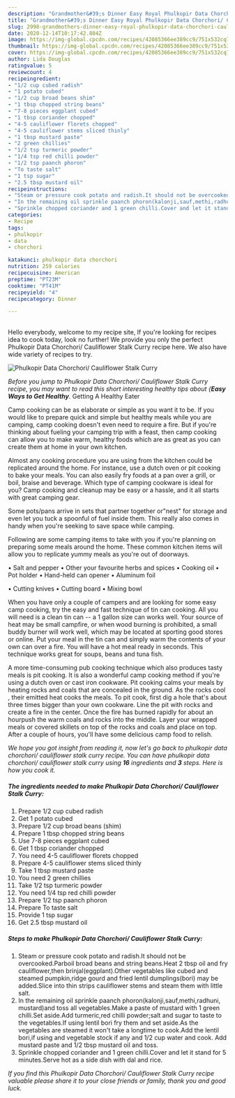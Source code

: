 ```yaml
---
description: "Grandmother&#39;s Dinner Easy Royal Phulkopir Data Chorchori/ Cauliflower Stalk Curry"
title: "Grandmother&#39;s Dinner Easy Royal Phulkopir Data Chorchori/ Cauliflower Stalk Curry"
slug: 2998-grandmothers-dinner-easy-royal-phulkopir-data-chorchori-cauliflower-stalk-curry
date: 2020-12-14T10:17:42.804Z
image: https://img-global.cpcdn.com/recipes/42085366ee389cc9/751x532cq70/phulkopir-data-chorchori-cauliflower-stalk-curry-recipe-main-photo.jpg
thumbnail: https://img-global.cpcdn.com/recipes/42085366ee389cc9/751x532cq70/phulkopir-data-chorchori-cauliflower-stalk-curry-recipe-main-photo.jpg
cover: https://img-global.cpcdn.com/recipes/42085366ee389cc9/751x532cq70/phulkopir-data-chorchori-cauliflower-stalk-curry-recipe-main-photo.jpg
author: Lida Douglas
ratingvalue: 5
reviewcount: 4
recipeingredient:
- "1/2 cup cubed radish"
- "1 potato cubed"
- "1/2 cup broad beans shim"
- "1 tbsp chopped string beans"
- "7-8 pieces eggplant cubed"
- "1 tbsp coriander chopped"
- "4-5 cauliflower florets chopped"
- "4-5 cauliflower stems sliced thinly"
- "1 tbsp mustard paste"
- "2 green chillies"
- "1/2 tsp turmeric powder"
- "1/4 tsp red chilli powder"
- "1/2 tsp paanch phoron"
- "To taste salt"
- "1 tsp sugar"
- "2.5 tbsp mustard oil"
recipeinstructions:
- "Steam or pressure cook potato and radish.It should not be overcooked.Parboil broad beans and string beans.Heat 2 tbsp oil and fry cauliflower,then brinjal(eggplant).Other vegetables like cubed and steamed pumpkin,ridge gourd and fried lentil dumplings(bori) may be added.Slice into thin strips cauliflower stems and steam them with little salt."
- "In the remaining oil sprinkle paanch phoron(kalonji,sauf,methi,radhuni, mustard)and toss all vegetables.Make a paste of mustard with 1 green chilli.Set aside.Add turmeric,red chilli powder;salt and sugar to taste to the vegetables.If using lentil bori fry them and set aside.As the vegetables are steamed it won&#39;t take a longtime to cook.Add the lentil bori,if using and vegetable stock if any and 1/2 cup water and cook. Add mustard paste and 1/2 tbsp mustard oil and toss."
- "Sprinkle chopped coriander and 1 green chilli.Cover and let it stand for 5 minutes.Serve hot as a side dish with dal and rice."
categories:
- Recipe
tags:
- phulkopir
- data
- chorchori

katakunci: phulkopir data chorchori 
nutrition: 259 calories
recipecuisine: American
preptime: "PT23M"
cooktime: "PT41M"
recipeyield: "4"
recipecategory: Dinner

---
```

<br>
Hello everybody, welcome to my recipe site, If you're looking for recipes idea to cook today, look no further! We provide you only the perfect Phulkopir Data Chorchori/ Cauliflower Stalk Curry recipe here. We also have wide variety of recipes to try.
<br>


![Phulkopir Data Chorchori/ Cauliflower Stalk Curry](https://img-global.cpcdn.com/recipes/42085366ee389cc9/751x532cq70/phulkopir-data-chorchori-cauliflower-stalk-curry-recipe-main-photo.jpg)

<i>Before you jump to Phulkopir Data Chorchori/ Cauliflower Stalk Curry recipe, you may want to read this short interesting healthy tips about {<strong>Easy Ways to Get Healthy</strong>.</i>
Getting A Healthy Eater

    
Camp cooking can be as elaborate or simple as you want it to be. If you would like to prepare quick and simple but healthy meals while you are camping, camp cooking doesn't even need to require a fire. But if you're thinking about fueling your camping trip with a feast, then camp cooking can allow you to make warm, healthy foods which are as great as you can create them at home in your own kitchen.

 Almost any cooking procedure you are using from the kitchen could be replicated around the home. For instance, use a dutch oven or pit cooking to bake your meals. You can also easily fry foods at a pan over a grill, or boil, braise and beverage. Which type of camping cookware is ideal for you? Camp cooking and cleanup may be easy or a hassle, and it all starts with great camping gear.

Some pots/pans arrive in sets that partner together or"nest" for storage and even let you tuck a spoonful of fuel inside them. This really also comes in handy when you're seeking to save space while camping.

Following are some camping items to take with you if you're planning on preparing some meals around the home. These common kitchen items will allow you to replicate yummy meals as you're out of doorways.

• Salt and pepper
• Other your favourite herbs and spices
• Cooking oil
• Pot holder
• Hand-held can opener
• Aluminum foil

• Cutting knives
• Cutting board
• Mixing bowl


When you have only a couple of campers and are looking for some easy camp cooking, try the easy and fast technique of tin can cooking. All you will need is a clean tin can -- a 1 gallon size can works well. Your source of heat may be small campfire, or when wood burning is prohibited, a small buddy burner will work well, which may be located at sporting good stores or online. Put your meal in the tin can and simply warm the contents of your own can over a fire. You will have a hot meal ready in seconds.  This technique works great for soups, beans and tuna fish.

A more time-consuming pub cooking technique which also produces tasty meals is pit cooking.  It is also a wonderful camp cooking method if you're using a dutch oven or cast iron cookware. Pit cooking calms your meals by heating rocks and coals that are concealed in the ground. As the rocks cool , their emitted heat cooks the meals. To pit cook, first dig a hole that's about three times bigger than your own cookware. Line the pit with rocks and create a fire in the center. Once the fire has burned rapidly for about an hourpush the warm coals and rocks into the middle. Layer your wrapped meals or covered skillets on top of the rocks and coals and place on top. After a couple of hours, you'll have some delicious camp food to relish.


<i>We hope you got insight from reading it, now let's go back to phulkopir data chorchori/ cauliflower stalk curry recipe. You can have phulkopir data chorchori/ cauliflower stalk curry using <strong>16</strong> ingredients and <strong>3</strong> steps. Here is how you cook it.
</i>

##### The ingredients needed to make Phulkopir Data Chorchori/ Cauliflower Stalk Curry:

1. Prepare 1/2 cup cubed radish
1. Get 1 potato cubed
1. Prepare 1/2 cup broad beans (shim)
1. Prepare 1 tbsp chopped string beans
1. Use 7-8 pieces eggplant cubed
1. Get 1 tbsp coriander chopped
1. You need 4-5 cauliflower florets chopped
1. Prepare 4-5 cauliflower stems sliced thinly
1. Take 1 tbsp mustard paste
1. You need 2 green chillies
1. Take 1/2 tsp turmeric powder
1. You need 1/4 tsp red chilli powder
1. Prepare 1/2 tsp paanch phoron
1. Prepare To taste salt
1. Provide 1 tsp sugar
1. Get 2.5 tbsp mustard oil


##### Steps to make Phulkopir Data Chorchori/ Cauliflower Stalk Curry:

1. Steam or pressure cook potato and radish.It should not be overcooked.Parboil broad beans and string beans.Heat 2 tbsp oil and fry cauliflower,then brinjal(eggplant).Other vegetables like cubed and steamed pumpkin,ridge gourd and fried lentil dumplings(bori) may be added.Slice into thin strips cauliflower stems and steam them with little salt.
1. In the remaining oil sprinkle paanch phoron(kalonji,sauf,methi,radhuni, mustard)and toss all vegetables.Make a paste of mustard with 1 green chilli.Set aside.Add turmeric,red chilli powder;salt and sugar to taste to the vegetables.If using lentil bori fry them and set aside.As the vegetables are steamed it won&#39;t take a longtime to cook.Add the lentil bori,if using and vegetable stock if any and 1/2 cup water and cook. Add mustard paste and 1/2 tbsp mustard oil and toss.
1. Sprinkle chopped coriander and 1 green chilli.Cover and let it stand for 5 minutes.Serve hot as a side dish with dal and rice.




<i>If you find this Phulkopir Data Chorchori/ Cauliflower Stalk Curry recipe valuable please share it to your close friends or family, thank you and good luck.</i>
